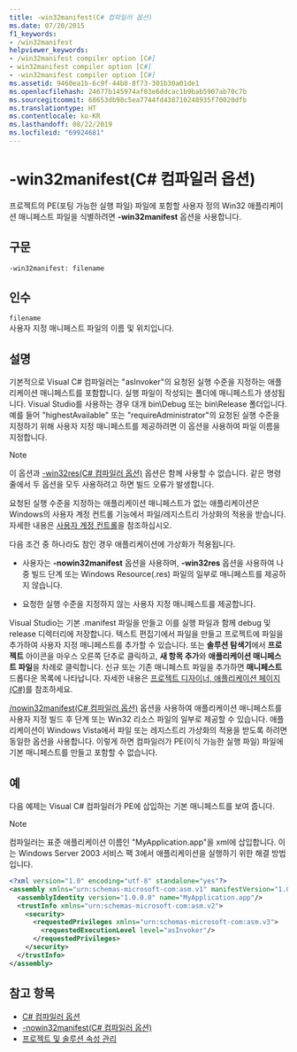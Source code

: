 ```yaml
---
title: -win32manifest(C# 컴파일러 옵션)
ms.date: 07/20/2015
f1_keywords:
- /win32manifest
helpviewer_keywords:
- /win32manifest compiler option [C#]
- win32manifest compiler option [C#]
- -win32manifest compiler option [C#]
ms.assetid: 9460ea1b-6c9f-44b8-8f73-301b30a01de1
ms.openlocfilehash: 24677b145974af03e6ddcac1b9bab5907ab70c7b
ms.sourcegitcommit: 68653db98c5ea7744fd438710248935f70020dfb
ms.translationtype: HT
ms.contentlocale: ko-KR
ms.lasthandoff: 08/22/2019
ms.locfileid: "69924681"
---
```

# <a name="-win32manifest-c-compiler-options"></a>-win32manifest(C# 컴파일러 옵션)
프로젝트의 PE(포팅 가능한 실행 파일) 파일에 포함할 사용자 정의 Win32 애플리케이션 매니페스트 파일을 식별하려면 **-win32manifest** 옵션을 사용합니다.  
  
## <a name="syntax"></a>구문  
  
```console  
-win32manifest: filename  
```  
  
## <a name="arguments"></a>인수  
 `filename`  
 사용자 지정 매니페스트 파일의 이름 및 위치입니다.  
  
## <a name="remarks"></a>설명  
 기본적으로 Visual C# 컴파일러는 "asInvoker"의 요청된 실행 수준을 지정하는 애플리케이션 매니페스트를 포함합니다. 실행 파일이 작성되는 폴더에 매니페스트가 생성됩니다. Visual Studio를 사용하는 경우 대개 bin\Debug 또는 bin\Release 폴더입니다. 예를 들어 "highestAvailable" 또는 "requireAdministrator"의 요청된 실행 수준을 지정하기 위해 사용자 지정 매니페스트를 제공하려면 이 옵션을 사용하여 파일 이름을 지정합니다.  
  
> [!NOTE]
> 이 옵션과 [-win32res(C# 컴파일러 옵션)](./win32res-compiler-option.md) 옵션은 함께 사용할 수 없습니다. 같은 명령줄에서 두 옵션을 모두 사용하려고 하면 빌드 오류가 발생합니다.  
  
 요청된 실행 수준을 지정하는 애플리케이션 매니페스트가 없는 애플리케이션은 Windows의 사용자 계정 컨트롤 기능에서 파일/레지스트리 가상화의 적용을 받습니다. 자세한 내용은 [사용자 계정 컨트롤](/windows/access-protection/user-account-control/user-account-control-overview)을 참조하십시오.  
  
 다음 조건 중 하나라도 참인 경우 애플리케이션에 가상화가 적용됩니다.  
  
- 사용자는 **-nowin32manifest** 옵션을 사용하며, **-win32res** 옵션을 사용하여 나중 빌드 단계 또는 Windows Resource(.res) 파일의 일부로 매니페스트를 제공하지 않습니다.  
  
- 요청한 실행 수준을 지정하지 않는 사용자 지정 매니페스트를 제공합니다.  
  
 Visual Studio는 기본 .manifest 파일을 만들고 이를 실행 파일과 함께 debug 및 release 디렉터리에 저장합니다. 텍스트 편집기에서 파일을 만들고 프로젝트에 파일을 추가하여 사용자 지정 매니페스트를 추가할 수 있습니다. 또는 **솔루션 탐색기**에서 **프로젝트** 아이콘을 마우스 오른쪽 단추로 클릭하고, **새 항목 추가**와 **애플리케이션 매니페스트 파일**을 차례로 클릭합니다. 신규 또는 기존 매니페스트 파일을 추가하면 **매니페스트** 드롭다운 목록에 나타납니다. 자세한 내용은 [프로젝트 디자이너, 애플리케이션 페이지(C#)](/visualstudio/ide/reference/application-page-project-designer-csharp)를 참조하세요.  
  
 [/nowin32manifest(C# 컴파일러 옵션)](./nowin32manifest-compiler-option.md) 옵션을 사용하여 애플리케이션 매니페스트를 사용자 지정 빌드 후 단계 또는 Win32 리소스 파일의 일부로 제공할 수 있습니다. 애플리케이션이 Windows Vista에서 파일 또는 레지스트리 가상화의 적용을 받도록 하려면 동일한 옵션을 사용합니다. 이렇게 하면 컴파일러가 PE(이식 가능한 실행 파일) 파일에 기본 매니페스트를 만들고 포함할 수 없습니다.  
  
## <a name="example"></a>예  
 다음 예제는 Visual C# 컴파일러가 PE에 삽입하는 기본 매니페스트를 보여 줍니다.  
  
> [!NOTE]
> 컴파일러는 표준 애플리케이션 이름인 "MyApplication.app"을 xml에 삽입합니다. 이는 Windows Server 2003 서비스 팩 3에서 애플리케이션을 실행하기 위한 해결 방법입니다.  
  
```xml  
<?xml version="1.0" encoding="utf-8" standalone="yes"?>  
<assembly xmlns="urn:schemas-microsoft-com:asm.v1" manifestVersion="1.0">  
  <assemblyIdentity version="1.0.0.0" name="MyApplication.app"/>  
  <trustInfo xmlns="urn:schemas-microsoft-com:asm.v2">  
    <security>  
      <requestedPrivileges xmlns="urn:schemas-microsoft-com:asm.v3">  
        <requestedExecutionLevel level="asInvoker"/>  
      </requestedPrivileges>  
    </security>  
  </trustInfo>  
</assembly>  
```  
  
## <a name="see-also"></a>참고 항목

- [C# 컴파일러 옵션](./index.md)
- [-nowin32manifest(C# 컴파일러 옵션)](./nowin32manifest-compiler-option.md)
- [프로젝트 및 솔루션 속성 관리](/visualstudio/ide/managing-project-and-solution-properties)
